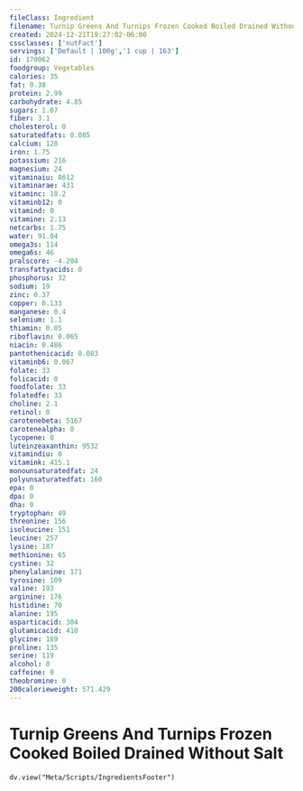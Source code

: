 ```yaml
---
fileClass: Ingredient
filename: Turnip Greens And Turnips Frozen Cooked Boiled Drained Without Salt
created: 2024-12-21T19:27:02-06:00
cssclasses: ['nutFact']
servings: ['Default | 100g','1 cup | 163']
id: 170062
foodgroup: Vegetables
calories: 35
fat: 0.38
protein: 2.99
carbohydrate: 4.85
sugars: 1.07
fiber: 3.1
cholesterol: 0
saturatedfats: 0.085
calcium: 128
iron: 1.75
potassium: 216
magnesium: 24
vitaminaiu: 8612
vitaminarae: 431
vitaminc: 18.2
vitaminb12: 0
vitamind: 0
vitamine: 2.13
netcarbs: 1.75
water: 91.04
omega3s: 114
omega6s: 46
pralscore: -4.204
transfattyacids: 0
phosphorus: 32
sodium: 19
zinc: 0.37
copper: 0.133
manganese: 0.4
selenium: 1.1
thiamin: 0.05
riboflavin: 0.065
niacin: 0.486
pantothenicacid: 0.083
vitaminb6: 0.067
folate: 33
folicacid: 0
foodfolate: 33
folatedfe: 33
choline: 2.1
retinol: 0
carotenebeta: 5167
carotenealpha: 0
lycopene: 0
luteinzeaxanthin: 9532
vitamindiu: 0
vitamink: 415.1
monounsaturatedfat: 24
polyunsaturatedfat: 160
epa: 0
dpa: 0
dha: 0
tryptophan: 49
threonine: 156
isoleucine: 151
leucine: 257
lysine: 187
methionine: 65
cystine: 32
phenylalanine: 171
tyrosine: 109
valine: 193
arginine: 176
histidine: 70
alanine: 195
asparticacid: 304
glutamicacid: 410
glycine: 169
proline: 135
serine: 119
alcohol: 0
caffeine: 0
theobromine: 0
200calorieweight: 571.429
---
```


# Turnip Greens And Turnips Frozen Cooked Boiled Drained Without Salt

```dataviewjs
dv.view("Meta/Scripts/IngredientsFooter")
```